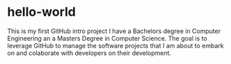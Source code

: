 # hello-world
This is my first GitHub intro project
I have a Bachelors degree in Computer Engineering an a Masters Degree in Computer Science.
The goal is to leverage GitHub to manage the software projects that I am about to embark
on and colaborate with developers on their development.
